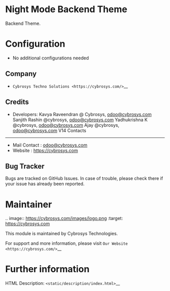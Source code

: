 Night Mode Backend Theme
========================
Backend Theme.

Configuration
=============
* No additional configurations needed

Company
-------
* `Cybrosys Techno Solutions <https://cybrosys.com/>`__

Credits
-------
* Developers: 	Kavya Raveendran @ Cybrosys, odoo@cybrosys.com
                Sanjith Rashin @cybrosys, odoo@cybrosys.com
                Yadhukrishna K @cybrosys, odoo@cybrosys.com
                Ajay @cybrosys, odoo@cybrosys.com V14
Contacts
--------
* Mail Contact : odoo@cybrosys.com
* Website : https://cybrosys.com

Bug Tracker
-----------
Bugs are tracked on GitHub Issues. In case of trouble, please check there if your issue has already been reported.

Maintainer
==========
.. image:: https://cybrosys.com/images/logo.png
   :target: https://cybrosys.com

This module is maintained by Cybrosys Technologies.

For support and more information, please visit `Our Website <https://cybrosys.com/>`__

Further information
===================
HTML Description: `<static/description/index.html>`__
